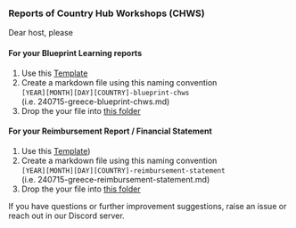 ### Reports of Country Hub Workshops (CHWS) 

Dear host, please

#### For your Blueprint Learning reports
1. Use this [Template](https://github.com/eucardano/operations-framework/blob/main/countryhubs/templates_reporting_blueprints_from_chws.md)
2. Create a markdown file using this naming convention   
`[YEAR][MONTH][DAY][COUNTRY]-blueprint-chws`  
 (i.e. 240715-greece-blueprint-chws.md)
3. Drop the your file into [this folder](https://github.com/eucardano/operations-framework/tree/main/countryhubs/reports/blueprints) 

#### For your Reimbursement Report / Financial Statement
1. Use this [Template](https://github.com/eucardano/operations-framework/blob/main/countryhubs/reports/templates_reporting_reimbursement_of_chws.md))
2. Create a markdown file using this naming convention   
`[YEAR][MONTH][DAY][COUNTRY]-reimbursement-statement`  
 (i.e. 240715-greece-reimbursement-statement.md)
3. Drop the your file into [this folder](https://github.com/eucardano/operations-framework/tree/main/countryhubs/reports/reimbursements) 

If you have questions or further improvement suggestions, raise an issue or reach out in our Discord server.
